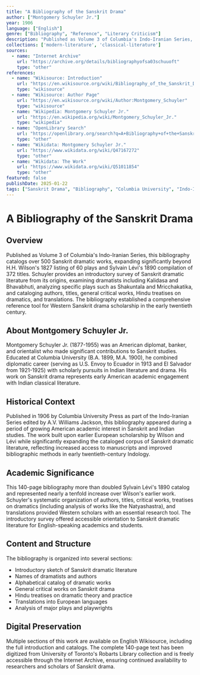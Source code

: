 ```yaml
---
title: "A Bibliography of the Sanskrit Drama"
author: ["Montgomery Schuyler Jr."]
year: 1906
language: ["English"]
genre: ["Bibliography", "Reference", "Literary Criticism"]
description: "Published as Volume 3 of Columbia's Indo-Iranian Series, this bibliography catalogs over 500 Sanskrit dramatic works, expanding significantly beyond earlier compilations while providing an introductory survey of dramatic literature including works by Kalidasa and Bhavabhuti."
collections: ['modern-literature', 'classical-literature']
sources:
  - name: "Internet Archive"
    url: "https://archive.org/details/bibliographyofsa03schuuoft"
    type: "other"
references:
  - name: "Wikisource: Introduction"
    url: "https://en.wikisource.org/wiki/Bibliography_of_the_Sanskrit_Drama/Introduction"
    type: "wikisource"
  - name: "Wikisource: Author Page"
    url: "https://en.wikisource.org/wiki/Author:Montgomery_Schuyler"
    type: "wikisource"
  - name: "Wikipedia: Montgomery Schuyler Jr."
    url: "https://en.wikipedia.org/wiki/Montgomery_Schuyler_Jr."
    type: "wikipedia"
  - name: "OpenLibrary Search"
    url: "https://openlibrary.org/search?q=A+Bibliography+of+the+Sanskrit+Drama"
    type: "other"
  - name: "Wikidata: Montgomery Schuyler Jr."
    url: "https://www.wikidata.org/wiki/Q47167272"
    type: "other"
  - name: "Wikidata: The Work"
    url: "https://www.wikidata.org/wiki/Q51011854"
    type: "other"
featured: false
publishDate: 2025-01-22
tags: ["Sanskrit Drama", "Bibliography", "Columbia University", "Indo-Iranian Series", "Kalidasa", "Bhavabhuti", "Sanskrit Literature", "Literary Reference", "Shakuntala", "Mricchakatika", "20th Century Scholarship"]
---
```


# A Bibliography of the Sanskrit Drama

## Overview

Published as Volume 3 of Columbia's Indo-Iranian Series, this bibliography catalogs over 500 Sanskrit dramatic works, expanding significantly beyond H.H. Wilson's 1827 listing of 60 plays and Sylvain Lévi's 1890 compilation of 372 titles. Schuyler provides an introductory survey of Sanskrit dramatic literature from its origins, examining dramatists including Kalidasa and Bhavabhuti, analyzing specific plays such as Shakuntala and Mricchakatika, and cataloging authors, titles, general critical works, Hindu treatises on dramatics, and translations. The bibliography established a comprehensive reference tool for Western Sanskrit drama scholarship in the early twentieth century.

## About Montgomery Schuyler Jr.

Montgomery Schuyler Jr. (1877-1955) was an American diplomat, banker, and orientalist who made significant contributions to Sanskrit studies. Educated at Columbia University (B.A. 1899, M.A. 1900), he combined diplomatic career (serving as U.S. Envoy to Ecuador in 1913 and El Salvador from 1921-1925) with scholarly pursuits in Indian literature and drama. His work on Sanskrit drama represents early American academic engagement with Indian classical literature.

## Historical Context

Published in 1906 by Columbia University Press as part of the Indo-Iranian Series edited by A.V. Williams Jackson, this bibliography appeared during a period of growing American academic interest in Sanskrit and Indian studies. The work built upon earlier European scholarship by Wilson and Lévi while significantly expanding the cataloged corpus of Sanskrit dramatic literature, reflecting increased access to manuscripts and improved bibliographic methods in early twentieth-century Indology.

## Academic Significance

This 140-page bibliography more than doubled Sylvain Lévi's 1890 catalog and represented nearly a tenfold increase over Wilson's earlier work. Schuyler's systematic organization of authors, titles, critical works, treatises on dramatics (including analysis of works like the Natyashastra), and translations provided Western scholars with an essential research tool. The introductory survey offered accessible orientation to Sanskrit dramatic literature for English-speaking academics and students.

## Content and Structure

The bibliography is organized into several sections:
- Introductory sketch of Sanskrit dramatic literature
- Names of dramatists and authors
- Alphabetical catalog of dramatic works
- General critical works on Sanskrit drama
- Hindu treatises on dramatic theory and practice
- Translations into European languages
- Analysis of major plays and playwrights

## Digital Preservation

Multiple sections of this work are available on English Wikisource, including the full introduction and catalogs. The complete 140-page text has been digitized from University of Toronto's Robarts Library collection and is freely accessible through the Internet Archive, ensuring continued availability to researchers and scholars of Sanskrit drama.
